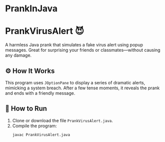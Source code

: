 # PrankInJava
# PrankVirusAlert 😈

A harmless Java prank that simulates a fake virus alert using popup messages. Great for surprising your friends or classmates—without causing any damage.

## ⚙️ How It Works

This program uses `JOptionPane` to display a series of dramatic alerts, mimicking a system breach. After a few tense moments, it reveals the prank and ends with a friendly message.

## 🚀 How to Run

1. Clone or download the file `PrankVirusAlert.java`.
2. Compile the program:
   ```bash
   javac PrankVirusAlert.java

